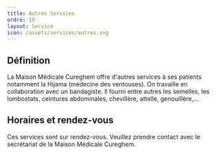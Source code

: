 ```yaml
---
title: Autres Services
ordre: 15
layout: Service
icon: /assets/services/autres.svg
---
```


## Définition

La Maison Médicale Cureghem offre d'autres services à ses patients notamment la Hijama (médecine des ventouses).
On travaille en collaboration avec un bandagiste. Il fourni entre autres les semelles, les lombostats, ceintures abdominales, chevillère, attelle, genouillère,...

## Horaires et rendez-vous

Ces services sont sur rendez-vous. Veuillez prendre contact avec le secrétariat de la Maison Médicale Cureghem.

